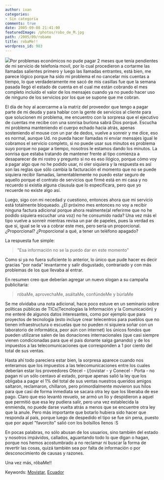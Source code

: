 ```yaml
---
author: ivan
categories:
- Sin categoría
comments: true
date: 2005-09-08 21:41:00
featuredImage: /photos/robo_de_M.jpg
path: /2005/09/robame
title: robaMe!!
wordpress_id: 983
---
```


[![](https://photos1.blogger.com/blogger/5311/455/320/robo_de_M.jpg)](https://photos1.blogger.com/blogger/5311/455/1600/robo_de_M.jpg)Por problemas económicos no pude pagar 2 meses que tenía pendientes de mi servicio de telefonía movil, por lo cual procedieron a cortarme las llamadas salientes primero y luego las llamadas entrantes, está bien, me parece lógico porque ha sido mi problema el no cancelar mis cuentas a tiempo, lo que verdaderamente me sacó de mis casillas fue que la semana pasada llegó el estado de cuenta en el cual me están cobrando el mes completo incluido el valor de los mensajes cuando ya no puedo hacer uso de ninguno de los servicios por los que se supone que me cobran.

El día de hoy al acercarme a la matriz del proveedor que tengo a pagar parte de mi deuda y para hablar con la gente de servicios al cliente para que solucionen mi problema, me encuentro con la sorpresa que el ejecutivo de cuentas me recibe con una sonrisa burlona sabrá Dios porqué. Escucha mi problema manteniendo el cuerpo echado hacia atrás, apenas sosteniendo el mouse con un par de dedos, vuelve a sonreir y me dice, eso es normal, aunque Ud. no pueda hacer llamadas ni enviar mensajes igual le cobramos el servicio completo, si no puede usar sus minutos es problema suyo porque no pagar a tiempo, nosotros le estamos dando los minutos. La sonrisa que estaba tratando de mantener frente al tipo comienza a desaparecer de mi rostro y pregunto si no es eso ilógico, porque cómo voy a pagar algo que no he podido usar, ni oler siquiera y la respuesta es así son las reglas que sólo cambia la facturación el momento que no se puede siquiera recibir llamadas, lamentablemente no puedo estar seguro de aquello porque el contrato de servicios que firmé está en mi casa y no recuerdo si existía alguna clausula que lo especificara, pero que yo recuerde no existe algo así.

Luego, sigo con mi necedad y cuestiono, entonces ahora que mi servicio está totalmente bloqueado. ¿El próximo mes entonces no voy a recibir ninguna factura adicional porque ahora realmente(al referirme que no he podido siquiera escuchar una voz) no he consumido nada? Una vez más el tipo vuelve a sonreír mientras revisa un par de papeles, pues la verdad es que sí, igual se le va a cobrar este mes, pero sería un proporcional. ¿Proporcional? ¿Proporcional a qué, a tener un teléfono apagado?

La respuesta fue simple:

<blockquote>"Esa información no se la puedo dar en este momento"</blockquote>

Como si ya no fuera suficiente lo anterior, lo único que pude hacer es decir gracias "por nada" levantarme y salir disgustado, contrariado y con más problemas de los que llevaba al entrar.

En resumen creo que deberían agregar un nuevo slogan a su campaña publicitaria:

<blockquote>róbaMe, aprovechaMe, asáltaMe, confúndeMe y búrlaMe</blockquote>

Se me olvidaba una nota adicional, hace poco estuve en un seminario sobre políticas públicas de TICs(Tecnologías la Información y la Comunicación) y me enteré de algunos datos interesantes, como por ejemplo que para proyectos de tecnología (esto incluye crear telecentros para pueblos que no tienen infraestructura o escuelas que no pueden ni siquiera soñar con un laboratorio de informática, peor aún con internet) los únicos fondos que pueden utilizarse salen de las donaciones internacionales (que casi siempre vienen condicionadas para que el país donante salga ganando) y de los impuestos a las telecomunicaciones que corresponden a 1 por ciento del total de sus ventas.

Hasta ahí todo pareciera estar bien, la sorpresa aparece cuando nos enteramos que los impuestos a las telecomunicaciones entre los cuales deberían estar los proveedores Otecel - (/)ovistar - y Conecel - Porta - no pagan ni un sólo centavo al estado, porque apenas salió la ley que los obligaba a pagar el 1% del total de sus ventas nuestros queridos amigos saltaron, reclamaron, chillaron, pero primordialmente movieron sus hilos para que casi de forma inmediata se sacara otra ley que los liberaba de ese pago. Claro que eso levantó revuelo, se armó un lío y despidieron a aquel que permitió que esa ley pudiera salir, pero una vez establecida la enmienda, no puede darse vuelta atrás a menos que se encuentre otra ley que la anule. Pero más importante que botarlo hubiera sido hacer que responda al país, porque luego de despedido el tipo se fue sin pena, puesto que por aquel "favorcito" salió con los bolsillos llenos :S

En pocas palabras, no sólo abusan de los usuarios, sino también del estado y nosotros impávidos, callados, aguantando todo lo que digan o hagan, porque nos hemos acostumbrado a no reclamar ni buscar la forma de revertir las cosas, quizá también sea por falta de información o por desconocimiento de causas y razones.

Una vez más, róbaMe!!

Keywords: [Movistar](https://technorati.com/tag/Movistar), [Ecuador](https://technorati.com/tag/Ecuador)